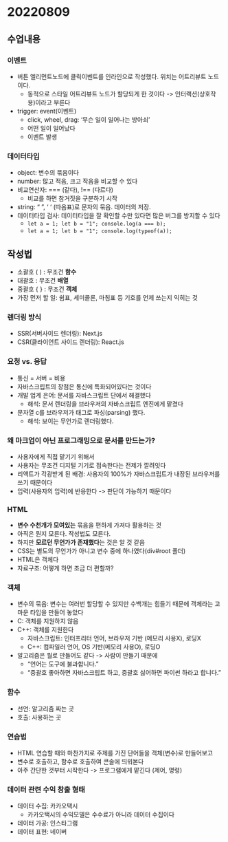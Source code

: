 # 

# 20220809

## 수업내용

### 이벤트

- 버튼 엘리먼트노드에 클릭이벤트를 인라인으로 작성했다. 위치는 어트리뷰트 노드이다.
    - 동적으로 스타일 어트리뷰트 노드가 할당되게 한 것이다 -> 인터랙션(상호작용)이라고 부른다
- trigger: event(이벤트)
    - click, wheel, drag: ‘무슨 일이 일어나는 방아쇠’
    - 어떤 일이 일어났다
    - 이벤트 발생

### 데이터타입

- object: 변수의 묶음이다
- number: 많고 적음, 크고 작음을 비교할 수 있다
- 비교연산자: === (같다), !== (다르다)
    - 비교를 하면 참거짓을 구분하기 시작
- string: “ ”, ‘ ‘ (따옴표)로 문자의 묶음. 데이터의 저장.
- 데이터타입 검사: 데이터타입을 잘 확인할 수만 있다면 많은 버그를 방지할 수 있다
    - `let a = 1; let b = "1"; console.log(a === b);`
    - `let a = 1; let b = "1"; console.log(typeof(a));`

## 작성법

- 소괄호 ( ) : 무조건 **함수**
- 대괄호 : 무조건 **배열**
- 중괄호 { } : 무조건 **객체**
- 가장 먼저 할 일: 쉼표, 세미콜론, 마침표 등 기호를 언제 쓰는지 익히는 것

### 렌더링 방식

- SSR(서버사이드 렌더링): Next.js
- CSR(클라이언트 사이드 렌더링): React.js

### 요청 vs. 응답

- 통신 = 서버 = 비용
- 자바스크립트의 장점은 통신에 특화되어있다는 것이다
- 개발 업계 은어: 문서를 자바스크립트 단에서 해결했다
    - 해석: 문서 렌더링을 브라우저의 자바스크립트 엔진에게 맡겼다
- 문자열 c를 브라우저가 태그로 파싱(parsing) 했다.
    - 해석: 보이는 무언가로 렌더링했다.

### 왜 마크업이 아닌 프로그래밍으로 문서를 만드는가?

- 사용자에게 직접 맡기기 위해서
- 사용자는 무조건 디지털 기기로 접속한다는 전제가 깔려잇다
- 리액트가 각광받게 된 배경: 사용자의 100%가 자바스크립트가 내장된 브라우저를 쓰기 때문이다
- 입력(사용자의 입력)에 반응한다 -> 판단이 가능하기 때문이다

### HTML

- **변수 수천개가 모여있는** 묶음을 편하게 가져다 활용하는 것
- 아직은 뭔지 모른다. 작성법도 모른다.
- 하지만 **모르던 무언가가 존재했다**는 것은 알 것 같음
- CSS는 별도의 무언가가 아니고 변수 중에 하나였다(div#root 폴더)
- HTML은 객체다
- 자료구조: 어떻게 하면 조금 더 편할까?

### 객체

- 변수의 묶음: 변수는 여러번 할당할 수 있지만 수백개는 힘들기 때문에 객체라는 고마운 타입을 만들어 놓았다
- C: 객체를 지원하지 않음
- C++: 객체를 지원한다
    - 자바스크립트: 인터프리터 언어, 브라우저 기반 (메모리 사용X), 로딩X
    - C++: 컴파일러 언어, OS 기반(메모리 사용O), 로딩O
- 알고리즘은 뭘로 만들어도 같다 -> 사람이 만들기 때문에
    - “언어는 도구에 불과합니다.”
    - “중괄호 좋아하면 자바스크립트 하고, 중괄호 싫어하면 파이썬 하라고 합니다.”

### 함수

- 선언: 알고리즘 짜는 곳
- 호출: 사용하는 곳

### 연습법

- HTML 연습할 때와 마찬가지로 주제를 가진 단어들을 객체(변수)로 만들어보고
- 변수로 호출하고, 함수로 호출하여 콘솔에 띄워본다
- 아주 간단한 것부터 시작한다 -> 프로그램에게 맡긴다 (제어, 명령)

### 데이터 관련 수익 창출 형태

- 데이터 수집: 카카오택시
    - 카카오택시의 수익모델은 수수료가 아니라 데이터 수집이다
- 데이터 가공: 인스타그램
- 데이터 표현: 네이버